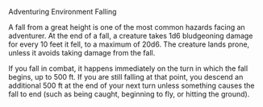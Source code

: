Adventuring
Environment
Falling
<p>
  A fall from a great height is one of the most common hazards facing an adventurer. At the end of a fall, a creature takes 1d6 bludgeoning damage for every 10 feet it fell, to a maximum of 20d6. The creature lands prone, unless it avoids taking damage from the fall.
</p>
<p>
  If you fall in combat, it happens immediately on the turn in which the fall begins, up to 500 ft. If you are still falling at that point, you descend an additional 500 ft at the end of your next turn unless something causes the fall to end (such as being caught, beginning to fly, or hitting the ground).
</p>